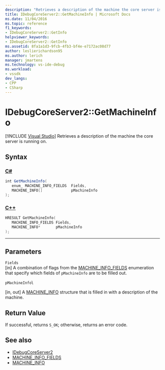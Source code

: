 ```yaml
---
description: "Retrieves a description of the machine the core server is running on."
title: IDebugCoreServer2::GetMachineInfo | Microsoft Docs
ms.date: 11/04/2016
ms.topic: reference
f1_keywords:
- IDebugCoreServer2::GetInfo
helpviewer_keywords:
- IDebugCoreServer2::GetInfo
ms.assetid: 8fa1a1d3-9fcb-4fb3-bf4e-e7172ac08d77
author: leslierichardson95
ms.author: lerich
manager: jmartens
ms.technology: vs-ide-debug
ms.workload:
- vssdk
dev_langs:
- CPP
- CSharp
---
```

# IDebugCoreServer2::GetMachineInfo

 [!INCLUDE [Visual Studio](~/includes/applies-to-version/vs-windows-only.md)]
Retrieves a description of the machine the core server is running on.

## Syntax

### [C#](#tab/csharp)
```csharp
int GetMachineInfo( 
   enum_ MACHINE_INFO_FIELDS  Fields,
   MACHINE_INFO[]             pMachineInfo
);
```
### [C++](#tab/cpp)
```cpp
HRESULT GetMachineInfo( 
   MACHINE_INFO_FIELDS Fields,
   MACHINE_INFO*       pMachineInfo
);
```
---

## Parameters
`Fields`\
[in] A combination of flags from the [MACHINE_INFO_FIELDS](../../../extensibility/debugger/reference/machine-info-fields.md) enumeration that specify which fields of `pMachineInfo` are to be filled out.

 `pMachineInfo`\

 [in, out] A [MACHINE_INFO](../../../extensibility/debugger/reference/machine-info.md) structure that is filled in with a description of the machine.

## Return Value
 If successful, returns `S_OK`; otherwise, returns an error code.

## See also
- [IDebugCoreServer2](../../../extensibility/debugger/reference/idebugcoreserver2.md)
- [MACHINE_INFO_FIELDS](../../../extensibility/debugger/reference/machine-info-fields.md)
- [MACHINE_INFO](../../../extensibility/debugger/reference/machine-info.md)
